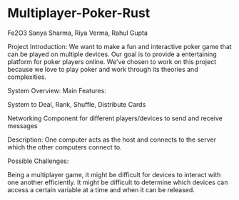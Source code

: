 # Multiplayer-Poker-Rust

Fe2O3
Sanya Sharma, Riya Verma, Rahul Gupta

Project Introduction: We want to make a fun and interactive poker game that can be played on multiple devices. Our goal is to provide a entertaining platform for poker players online. We've chosen to work on this project because we love to play poker and work through its theories and complexities. 

System Overview: Main Features: 

System to Deal, Rank, Shuffle, Distribute Cards

Networking Component for different players/devices to send and receive messages

Description: One computer acts as the host and connects to the server which the other computers connect to. 

Possible Challenges:

Being a multiplayer game, it might be difficult for devices to interact with one another efficiently. It might be difficult to determine which devices can access a certain variable at a time and when it can be released. 




